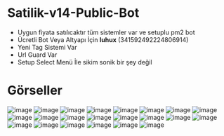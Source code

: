 # Satilik-v14-Public-Bot
* Uygun fiyata satılıcaktır tüm sistemler var ve setuplu pm2 bot
* Ücretli Bot Veya Altyapı İçin **luhux** (341592492224806914) <br>
* Yeni Tag Sistemi Var
* Url Guard Var
* Setup Select Menü İle sikim sonik bir şey değil 

# Görseller
![image](https://github.com/utw0/Satilik-v14-Public-Bot/assets/74924310/7b70dfff-f4ff-4475-af11-243fc47b9793)
![image](https://github.com/utw0/Satilik-v14-Public-Bot/assets/74924310/9abe4318-918e-414a-95b1-ecb5afb66f4f)
![image](https://github.com/utw0/Satilik-v14-Public-Bot/assets/74924310/80d20c73-90ec-4706-99db-b21102428bca)
![image](https://github.com/utw0/Satilik-v14-Public-Bot/assets/74924310/5aee47a3-1078-410e-908d-37eb6d98bddf)
![image](https://github.com/utw0/Satilik-v14-Public-Bot/assets/74924310/44de0e7e-a9ee-457d-b0ec-74fe3be2d04a)
![image](https://github.com/utw0/Satilik-v14-Public-Bot/assets/74924310/a015da40-98df-4d43-b1f6-46d5adfba3f9)
![image](https://github.com/utw0/Satilik-v14-Public-Bot/assets/74924310/7f2dbe3c-b2de-4f7a-85a0-e07ee873d02c)
![image](https://github.com/utw0/Satilik-v14-Public-Bot/assets/74924310/ea5e0bce-d111-4441-b401-68690cf89a32)
![image](https://github.com/utw0/Satilik-v14-Public-Bot/assets/74924310/e5e680a9-2c5c-45ca-94bb-255057f93323)
![image](https://github.com/utw0/Satilik-v14-Public-Bot/assets/74924310/1fb6609c-965c-4259-b4b0-ab19b6fcb3bf)
![image](https://github.com/utw0/Satilik-v14-Public-Bot/assets/74924310/a2c0b061-e964-4679-b9fd-78d94c39b274)
![image](https://github.com/utw0/Satilik-v14-Public-Bot/assets/74924310/9530c376-ff18-4ed1-ad1f-ed32aeaefbf2)
![image](https://github.com/utw0/Satilik-v14-Public-Bot/assets/74924310/63d0c253-6cbd-4cf5-8c23-c887b5901d3c)
![image](https://github.com/utw0/Satilik-v14-Public-Bot/assets/74924310/d13f0dac-3aad-40ed-b55a-c10109906583)
![image](https://github.com/utw0/Satilik-v14-Public-Bot/assets/74924310/bb71ab02-e796-4dab-bfad-e0a3047e26d3)
![image](https://github.com/utw0/Satilik-v14-Public-Bot/assets/74924310/e20bd91a-d523-4fdf-b56c-e0469fc9fb92)
![image](https://github.com/utw0/Satilik-v14-Public-Bot/assets/74924310/4d54545d-cfd9-46b2-a9af-fb9f90a75b4f)
![image](https://github.com/utw0/Satilik-v14-Public-Bot/assets/74924310/54bef731-d85e-4c5a-88e8-e37671885f20)
![image](https://github.com/utw0/Satilik-v14-Public-Bot/assets/74924310/67785113-440b-4f38-8381-5e7cdd22aaa1)
![image](https://github.com/utw0/Satilik-v14-Public-Bot/assets/74924310/e8b285c0-1baf-4008-8276-348558b24cfe)
![image](https://github.com/utw0/Satilik-v14-Public-Bot/assets/74924310/9864cb49-372a-4a1a-a175-d2a412d18674)
![image](https://github.com/utw0/Satilik-v14-Public-Bot/assets/74924310/f17ef83f-6ebd-48e2-a9d5-133cb13cc22e)



